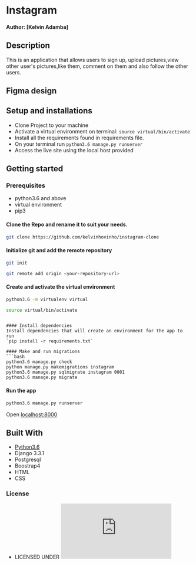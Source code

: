 # Instagram

#### Author: [Kelvin Adamba]


## Description
This is an application that allows users to sign up, upload pictures,view other user's pictures,like them, comment on them and also follow the other users.

## Figma design

 
## Setup and installations

* Clone Project to your machine
* Activate a virtual environment on terminal: `source virtual/bin/activate`
* Install all the requirements found in requirements file.
* On your terminal run `python3.6 manage.py runserver`
* Access the live site using the local host provided



## Getting started

### Prerequisites
* python3.6 and above
* virtual environment
* pip3

#### Clone the Repo and rename it to suit your needs.
```bash
git clone https://github.com/kelvinhovinho/instagram-clone
```
#### Initialize git and add the remote repository
```bash
git init
```
```bash
git remote add origin <your-repository-url>
```

#### Create and activate the virtual environment
```bash
python3.6 -m virtualenv virtual
```

```bash
source virtual/bin/activate
```


```

#### Install dependencies
Install dependencies that will create an environment for the app to run
`pip install -r requirements.txt`

#### Make and run migrations
```bash
python3.6 manage.py check
python manage.py makemigrations instagram
python3.6 manage.py sqlmigrate instagram 0001
python3.6 manage.py migrate
```

#### Run the app
```bash
python3.6 manage.py runserver
```
Open [localhost:8000](http://127.0.0.1:8000/)

        
## Built With

* [Python3.6](https://docs.python.org/3/)
* Django 3.3.1
* Postgresql 
* Boostrap4
* HTML
* CSS


### License

* LICENSED UNDER  [![License: MIT](https://github.com/DorcasToto/IGClone/blob/master/License.md)](license/MIT)
